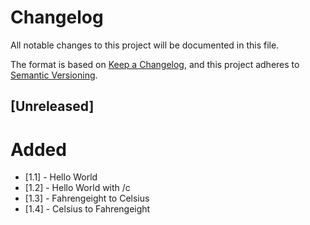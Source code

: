# Changelog
All notable changes to this project will be documented in this file.

The format is based on [Keep a Changelog](https://keepachangelog.com/en/1.0.0/),
and this project adheres to [Semantic Versioning](https://semver.org/spec/v2.0.0.html).

## [Unreleased]
# Added
- [1.1] - Hello World
- [1.2] - Hello World with /c
- [1.3] - Fahrengeight to Celsius
- [1.4] - Celsius to Fahrengeight
